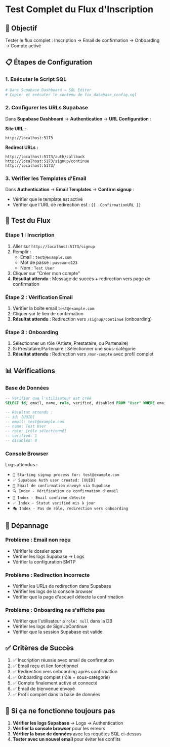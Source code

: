 # Test Complet du Flux d'Inscription

## 🎯 Objectif
Tester le flux complet : Inscription → Email de confirmation → Onboarding → Compte activé

## 📋 Étapes de Configuration

### 1. Exécuter le Script SQL
```bash
# Dans Supabase Dashboard → SQL Editor
# Copier et exécuter le contenu de fix_database_config.sql
```

### 2. Configurer les URLs Supabase
Dans **Supabase Dashboard** → **Authentication** → **URL Configuration** :

**Site URL :**
```
http://localhost:5173
```

**Redirect URLs :**
```
http://localhost:5173/auth/callback
http://localhost:5173/signup/continue
http://localhost:5173/
```

### 3. Vérifier les Templates d'Email
Dans **Authentication** → **Email Templates** → **Confirm signup** :
- Vérifier que le template est activé
- Vérifier que l'URL de redirection est : `{{ .ConfirmationURL }}`

## 🧪 Test du Flux

### Étape 1 : Inscription
1. Aller sur `http://localhost:5173/signup`
2. Remplir :
   - Email : `test@example.com`
   - Mot de passe : `password123`
   - Nom : `Test User`
3. Cliquer sur "Créer mon compte"
4. **Résultat attendu** : Message de succès + redirection vers page de confirmation

### Étape 2 : Vérification Email
1. Vérifier la boîte email `test@example.com`
2. Cliquer sur le lien de confirmation
3. **Résultat attendu** : Redirection vers `/signup/continue` (onboarding)

### Étape 3 : Onboarding
1. Sélectionner un rôle (Artiste, Prestataire, ou Partenaire)
2. Si Prestataire/Partenaire : Sélectionner une sous-catégorie
3. **Résultat attendu** : Redirection vers `/mon-compte` avec profil complet

## 📊 Vérifications

### Base de Données
```sql
-- Vérifier que l'utilisateur est créé
SELECT id, email, name, role, verified, disabled FROM "User" WHERE email = 'test@example.com';

-- Résultat attendu :
-- id: [UUID]
-- email: test@example.com
-- name: Test User
-- role: [rôle sélectionné]
-- verified: 1
-- disabled: 0
```

### Console Browser
Logs attendus :
- `🔐 Starting signup process for: test@example.com`
- `✅ Supabase Auth user created: [UUID]`
- `📧 Email de confirmation envoyé via Supabase`
- `🔍 Index - Vérification de confirmation d'email`
- `📧 Index - Email confirmé détecté`
- `✅ Index - Statut verified mis à jour`
- `🎭 Index - Pas de rôle, redirection vers onboarding`

## 🐛 Dépannage

### Problème : Email non reçu
- Vérifier le dossier spam
- Vérifier les logs Supabase → Logs
- Vérifier la configuration SMTP

### Problème : Redirection incorrecte
- Vérifier les URLs de redirection dans Supabase
- Vérifier les logs de la console browser
- Vérifier que la page d'accueil détecte la confirmation

### Problème : Onboarding ne s'affiche pas
- Vérifier que l'utilisateur a `role: null` dans la DB
- Vérifier les logs de SignUpContinue
- Vérifier que la session Supabase est valide

## ✅ Critères de Succès

1. ✅ Inscription réussie avec email de confirmation
2. ✅ Email reçu et lien fonctionnel
3. ✅ Redirection vers onboarding après confirmation
4. ✅ Onboarding complet (rôle + sous-catégorie)
5. ✅ Compte finalement activé et connecté
6. ✅ Email de bienvenue envoyé
7. ✅ Profil complet dans la base de données

## 🚨 Si ça ne fonctionne toujours pas

1. **Vérifier les logs Supabase** → Logs → Authentication
2. **Vérifier la console browser** pour les erreurs
3. **Vérifier la base de données** avec les requêtes SQL ci-dessus
4. **Tester avec un nouvel email** pour éviter les conflits

